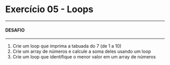 # Exercício 05 - Loops

---

#### DESAFIO

---

1. Crie um loop que imprima a tabuada do 7 (de 1 a 10)
2. Crie um array de números e calcule a soma deles usando um loop
3. Crie um loop que identifique o menor valor em um array de números
